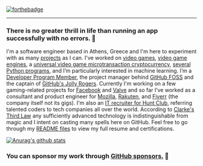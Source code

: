 [![forthebadge](https://forthebadge.com/images/badges/powered-by-black-magic.svg)](https://forthebadge.com)
___
### There is no greater thrill in life than running an app successfully with no errors. 🧠 

I'm a software engineer based in Athens, Greece and I'm here to experiment with as many [projects](https://linktr.ee/pkassotis) as I can. I've worked on [video games](https://github.com/pkassotis/Gluttony-App), [video game engines](https://github.com/pkassotis/GDevelop-Mobile), a [universal video game microtransaction cryptocurrency](https://github.com/vedra-xyz), [several Python programs](https://github.com/pkassotis?tab=projects), and I’m particularly interested in machine learning. I’m a [Developer Program Member](https://developer.github.com/program), the project manager behind [GitHub FOSS](https://github.com/GitHub-FOSS) and the captain of [GitHub's Jolly Rogers](https://github.com/github-jolly-rogers). Currently I'm working on a few gaming-related projects for [Facebook](https://www.linkedin.com/in/pkassotis/) and [Valve](https://github.com/steam-vr) and so far I’ve worked as a consultant and product engineer for [Mozilla](https://community.mozilla.org/en/people/pkassotis/), [Rakuten](https://github.com/pkassotis/kassotis.com), and [Fiverr](https://github.com/pkassotis/marketplace.chaobear.com) (the company itself not its gigs). I'm also an [IT recruiter for Hunt Club](https://www.linkedin.com/in/bearofleipzig/), referring talented coders to tech companies all over the world. According to [Clarke's Third Law](https://www.oxfordreference.com/view/10.1093/acref/9780195305678.001.0001/acref-9780195305678-e-70) any sufficiently advanced technology is indistinguishable from magic and I intent on casting many spells here on GitHub. Feel free to go through my [README files](https://github.com/pkassotis/pkassotis/tree/main/Files) to view my full resume and certifications.

[![Anurag's github stats](https://github-readme-stats.vercel.app/api?username=pkassotis&show_icons=true&theme=synthwave)](https://github.com/pkassotis/github-readme-stats)

### You can sponsor my work through [GitHub sponsors.](https://github.com/sponsors/pkassotis) 🙈
